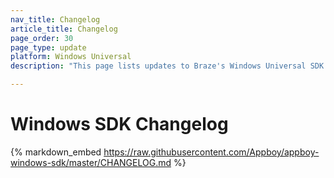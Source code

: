 ```yaml
---
nav_title: Changelog
article_title: Changelog
page_order: 30
page_type: update
platform: Windows Universal
description: "This page lists updates to Braze's Windows Universal SDK changelog."

---
```


# Windows SDK Changelog

{% markdown_embed https://raw.githubusercontent.com/Appboy/appboy-windows-sdk/master/CHANGELOG.md %}
